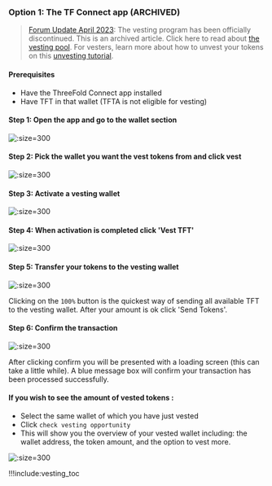 ### Option 1: The TF Connect app (ARCHIVED)


> [Forum Update April 2023](https://forum.threefold.io/t/unvesting-tfts/3912): The vesting program has been officially discontinued. This is an archived article. Click here to read about [the vesting pool](vesting_pool). For vesters, learn more about how to unvest your tokens on this [unvesting tutorial](unvesting). 


#### Prerequisites

- Have the ThreeFold Connect app installed
- Have TFT in that wallet (TFTA is not eligible for vesting)

#### Step 1: Open the app and go to the wallet section

![](img/wallet_vest_open_wallet.jpg ':size=300')

#### Step 2: Pick the wallet you want the vest tokens from and click vest
![](img/wallet_vest_click_vest.jpg ':size=300')

#### Step 3: Activate a vesting wallet
![](img/wallet_vest_activate.jpg ':size=300')

#### Step 4: When activation is completed click 'Vest TFT'
![](img/wallet_vest_start_vesting.jpg ':size=300')

#### Step 5: Transfer your tokens to the vesting wallet
![](img/wallet_vest_transfer.jpg ':size=300')

Clicking on the `100%` button is the quickest way of sending all available TFT to the vesting wallet.
After your amount is ok click 'Send Tokens'.

#### Step 6: Confirm the transaction
![](img/wallet_vest_send_tokens_confirm.jpg ':size=300')

After clicking confirm you will be presented with a loading screen (this can take a little while).
A blue message box will confirm your transaction has been processed successfully.

#### If you wish to see the amount of vested tokens :

- Select the same wallet of which you have just vested
- Click ``` check vesting opportunity ``` 
- This will show you the overview of your vested wallet including: the wallet address, the token amount, and the option to vest more.

![](img/wallet_vest_tokens_vested.jpg ':size=300')

!!!include:vesting_toc


